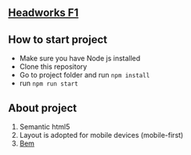 ## [Headworks F1](https://liliyagavrishchishena.github.io/head-works-f1/)

## How to start project

- Make sure you have Node js installed
- Clone this repository
- Go to project folder and run `npm install`
- run `npm run start`

## About project

1. Semantic html5
2. Layout is adopted for mobile devices (mobile-first)
3. [Bem](https://en.bem.info/methodology/naming-convention/)

